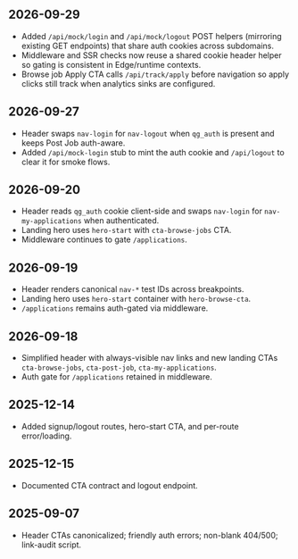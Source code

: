 <!-- AGENT CONTRACT v2025-12-16 -->

## 2026-09-29
- Added `/api/mock/login` and `/api/mock/logout` POST helpers (mirroring existing GET endpoints) that share auth cookies across subdomains.
- Middleware and SSR checks now reuse a shared cookie header helper so gating is consistent in Edge/runtime contexts.
- Browse job Apply CTA calls `/api/track/apply` before navigation so apply clicks still track when analytics sinks are configured.

## 2026-09-27
- Header swaps `nav-login` for `nav-logout` when `qg_auth` is present and keeps Post Job auth-aware.
- Added `/api/mock-login` stub to mint the auth cookie and `/api/logout` to clear it for smoke flows.

## 2026-09-20
- Header reads `qg_auth` cookie client-side and swaps `nav-login` for `nav-my-applications` when authenticated.
- Landing hero uses `hero-start` with `cta-browse-jobs` CTA.
- Middleware continues to gate `/applications`.

## 2026-09-19
- Header renders canonical `nav-*` test IDs across breakpoints.
- Landing hero uses `hero-start` container with `hero-browse-cta`.
- `/applications` remains auth-gated via middleware.

## 2026-09-18
- Simplified header with always-visible nav links and new landing CTAs `cta-browse-jobs`, `cta-post-job`, `cta-my-applications`.
- Auth gate for `/applications` retained in middleware.

## 2025-12-14
- Added signup/logout routes, hero-start CTA, and per-route error/loading.

## 2025-12-15
- Documented CTA contract and logout endpoint.

## 2025-09-07
- Header CTAs canonicalized; friendly auth errors; non-blank 404/500; link-audit script.
